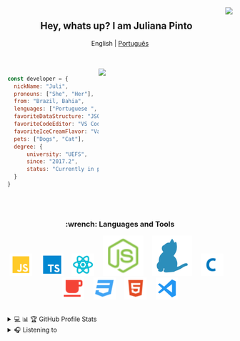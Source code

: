 <img height="40" align="right" src="https://octodex.github.com/images/nyantocat.gif">
<h2 align="center"> Hey, whats up? I am Juliana Pinto  </h2>

<p align="center">
      English   |  <a href="https://github.com/Juliapp/Juliapp/blob/master/README-pt.md">Português</a>
 </p>
 
<!--<img width="500" align="right" src="https://media1.tenor.com/images/4fbdf5a686e9c241e8f56d06c8902241/tenor.gif">-->

</br>
</br>
<img width="300" align="right" src="https://i.pinimg.com/originals/68/ae/bf/68aebf4c71bd1d6090f87237272b01e5.gif">


  ```javascript
const developer = {
    nickName: "Juli",
    pronouns: ["She", "Her"],
    from: "Brazil, Bahia",
    lenguages: ["Portuguese ", "English"],
    favoriteDataStructure: "JSON",
    favoriteCodeEditor: "VS Code",
    favoriteIceCreamFlavor: "Vanilla",
    pets: ["Dogs", "Cat"],
    degree: {
        university: "UEFS", 
        since: "2017.2",
        status: "Currently in progress"
    }
}
```

</br>
</br>

<h3 align="center"> :wrench: Languages and Tools</h3>
<p align="center">

<img src="https://raw.githubusercontent.com/PKief/vscode-material-icon-theme/f786981171128460a3b1f3698e573e397da30c35/icons/javascript.svg" alt="javascript" width="50" height="50"/>
&nbsp &nbsp 
<img src="https://raw.githubusercontent.com/PKief/vscode-material-icon-theme/f786981171128460a3b1f3698e573e397da30c35/icons/typescript.svg" alt="typescript" width="50" height="50"/>
&nbsp &nbsp 
<img src="https://raw.githubusercontent.com/PKief/vscode-material-icon-theme/f786981171128460a3b1f3698e573e397da30c35/icons/react.svg" alt="react" width="50" height="50"/>
&nbsp &nbsp 
<img src="https://raw.githubusercontent.com/PKief/vscode-material-icon-theme/f786981171128460a3b1f3698e573e397da30c35/icons/nodejs.svg" alt="nodejs" width="90" />
&nbsp &nbsp 
<img src="https://raw.githubusercontent.com/PKief/vscode-material-icon-theme/f786981171128460a3b1f3698e573e397da30c35/icons/yarn.svg" alt="yarn" width="90"/>
&nbsp &nbsp 
<img src="https://raw.githubusercontent.com/PKief/vscode-material-icon-theme/f786981171128460a3b1f3698e573e397da30c35/icons/c.svg" alt="C" width="50" height="50"/>
&nbsp &nbsp 
<img src="https://raw.githubusercontent.com/PKief/vscode-material-icon-theme/f786981171128460a3b1f3698e573e397da30c35/icons/java.svg" alt="java" width="50" height="50"/>
&nbsp &nbsp 
<img src="https://raw.githubusercontent.com/PKief/vscode-material-icon-theme/f786981171128460a3b1f3698e573e397da30c35/icons/css.svg" alt="css3"  width="50" height="50"/>
&nbsp &nbsp 
<img src="https://raw.githubusercontent.com/PKief/vscode-material-icon-theme/f786981171128460a3b1f3698e573e397da30c35/icons/html.svg" alt="html5"  width="50" height="50"/>      
&nbsp &nbsp 
<img src="https://raw.githubusercontent.com/PKief/vscode-material-icon-theme/f786981171128460a3b1f3698e573e397da30c35/icons/vscode.svg" alt="vsCode"  width="50" height="50"/>

</p>

<br />

<details>
    <summary align="left">💻 📊 🏆 GitHub Profile Stats</summary>
<br />
 <img src="https://github-readme-stats.vercel.app/api?username=Juliapp&show_icons=true&theme=radical&count_private=true" align="left" /> 


[![Top Langs](https://github-readme-stats.vercel.app/api/top-langs/?username=lucasrmagalhaes&langs_count=8&layout=compact&theme=radical)](https://github.com/anuraghazra/github-readme-stats)
</details>

<details>
      <summary align="left">🎧 Listening to </summary>

[![spotify-github-profile](https://spotify-github-profile.vercel.app/api/view?uid=12147651958&cover_image=false)](https://spotify-github-profile.vercel.app/api/view?uid=12147651958&redirect=true)
</details>
